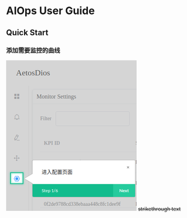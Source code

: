 # AIOps User  Guide
## Quick Start
### 添加需要监控的曲线
![进入Setting页面](https://github.com/DerrickShine/AIOps-User-Manual/blob/master/pic/entering_setting.png)
~~strikethrough text~~
<!--stackedit_data:
eyJoaXN0b3J5IjpbNDEwNDE1NDM0LDIwODQ4MTg4OTcsLTE2MT
UzODgwNTRdfQ==
-->
